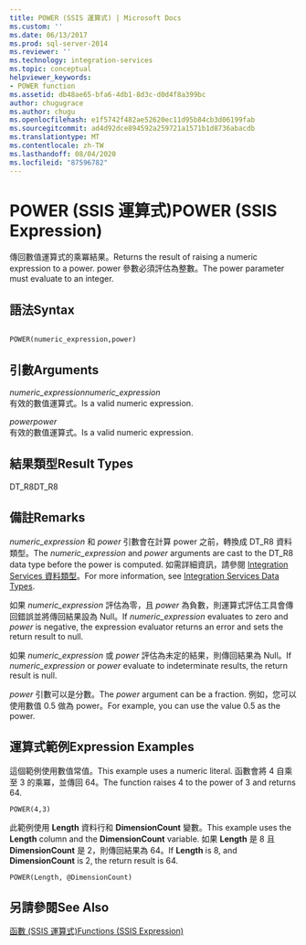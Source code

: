 ```yaml
---
title: POWER (SSIS 運算式) | Microsoft Docs
ms.custom: ''
ms.date: 06/13/2017
ms.prod: sql-server-2014
ms.reviewer: ''
ms.technology: integration-services
ms.topic: conceptual
helpviewer_keywords:
- POWER function
ms.assetid: db48ae65-bfa6-4db1-8d3c-d0d4f8a399bc
author: chugugrace
ms.author: chugu
ms.openlocfilehash: e1f5742f482ae52620ec11d95b84cb3d06199fab
ms.sourcegitcommit: ad4d92dce894592a259721a1571b1d8736abacdb
ms.translationtype: MT
ms.contentlocale: zh-TW
ms.lasthandoff: 08/04/2020
ms.locfileid: "87596782"
---
```

# <a name="power-ssis-expression"></a><span data-ttu-id="b5001-102">POWER (SSIS 運算式)</span><span class="sxs-lookup"><span data-stu-id="b5001-102">POWER (SSIS Expression)</span></span>
  <span data-ttu-id="b5001-103">傳回數值運算式的乘冪結果。</span><span class="sxs-lookup"><span data-stu-id="b5001-103">Returns the result of raising a numeric expression to a power.</span></span> <span data-ttu-id="b5001-104">power 參數必須評估為整數。</span><span class="sxs-lookup"><span data-stu-id="b5001-104">The power parameter must evaluate to an integer.</span></span>  
  
## <a name="syntax"></a><span data-ttu-id="b5001-105">語法</span><span class="sxs-lookup"><span data-stu-id="b5001-105">Syntax</span></span>  
  
```  
  
POWER(numeric_expression,power)  
```  
  
## <a name="arguments"></a><span data-ttu-id="b5001-106">引數</span><span class="sxs-lookup"><span data-stu-id="b5001-106">Arguments</span></span>  
 <span data-ttu-id="b5001-107">*numeric_expression*</span><span class="sxs-lookup"><span data-stu-id="b5001-107">*numeric_expression*</span></span>  
 <span data-ttu-id="b5001-108">有效的數值運算式。</span><span class="sxs-lookup"><span data-stu-id="b5001-108">Is a valid numeric expression.</span></span>  
  
 <span data-ttu-id="b5001-109">*power*</span><span class="sxs-lookup"><span data-stu-id="b5001-109">*power*</span></span>  
 <span data-ttu-id="b5001-110">有效的數值運算式。</span><span class="sxs-lookup"><span data-stu-id="b5001-110">Is a valid numeric expression.</span></span>  
  
## <a name="result-types"></a><span data-ttu-id="b5001-111">結果類型</span><span class="sxs-lookup"><span data-stu-id="b5001-111">Result Types</span></span>  
 <span data-ttu-id="b5001-112">DT_R8</span><span class="sxs-lookup"><span data-stu-id="b5001-112">DT_R8</span></span>  
  
## <a name="remarks"></a><span data-ttu-id="b5001-113">備註</span><span class="sxs-lookup"><span data-stu-id="b5001-113">Remarks</span></span>  
 <span data-ttu-id="b5001-114">*numeric_expression* 和 *power* 引數會在計算 power 之前，轉換成 DT_R8 資料類型。</span><span class="sxs-lookup"><span data-stu-id="b5001-114">The *numeric_expression* and *power* arguments are cast to the DT_R8 data type before the power is computed.</span></span> <span data-ttu-id="b5001-115">如需詳細資訊，請參閱 [Integration Services 資料類型](../data-flow/integration-services-data-types.md)。</span><span class="sxs-lookup"><span data-stu-id="b5001-115">For more information, see [Integration Services Data Types](../data-flow/integration-services-data-types.md).</span></span>  
  
 <span data-ttu-id="b5001-116">如果 *numeric_expression* 評估為零，且 *power* 為負數，則運算式評估工具會傳回錯誤並將傳回結果設為 Null。</span><span class="sxs-lookup"><span data-stu-id="b5001-116">If *numeric_expression* evaluates to zero and *power* is negative, the expression evaluator returns an error and sets the return result to null.</span></span>  
  
 <span data-ttu-id="b5001-117">如果 *numeric_expression* 或 *power* 評估為未定的結果，則傳回結果為 Null。</span><span class="sxs-lookup"><span data-stu-id="b5001-117">If *numeric_expression* or *power* evaluate to indeterminate results, the return result is null.</span></span>  
  
 <span data-ttu-id="b5001-118">*power* 引數可以是分數。</span><span class="sxs-lookup"><span data-stu-id="b5001-118">The *power* argument can be a fraction.</span></span> <span data-ttu-id="b5001-119">例如，您可以使用數值 0.5 做為 power。</span><span class="sxs-lookup"><span data-stu-id="b5001-119">For example, you can use the value 0.5 as the power.</span></span>  
  
## <a name="expression-examples"></a><span data-ttu-id="b5001-120">運算式範例</span><span class="sxs-lookup"><span data-stu-id="b5001-120">Expression Examples</span></span>  
 <span data-ttu-id="b5001-121">這個範例使用數值常值。</span><span class="sxs-lookup"><span data-stu-id="b5001-121">This example uses a numeric literal.</span></span> <span data-ttu-id="b5001-122">函數會將 4 自乘至 3 的乘冪，並傳回 64。</span><span class="sxs-lookup"><span data-stu-id="b5001-122">The function raises 4 to the power of 3 and returns 64.</span></span>  
  
```  
POWER(4,3)  
```  
  
 <span data-ttu-id="b5001-123">此範例使用 **Length** 資料行和 **DimensionCount** 變數。</span><span class="sxs-lookup"><span data-stu-id="b5001-123">This example uses the **Length** column and the **DimensionCount** variable.</span></span> <span data-ttu-id="b5001-124">如果 **Length** 是 8 且 **DimensionCount** 是 2，則傳回結果為 64。</span><span class="sxs-lookup"><span data-stu-id="b5001-124">If **Length** is 8, and **DimensionCount** is 2, the return result is 64.</span></span>  
  
```  
POWER(Length, @DimensionCount)   
```  
  
## <a name="see-also"></a><span data-ttu-id="b5001-125">另請參閱</span><span class="sxs-lookup"><span data-stu-id="b5001-125">See Also</span></span>  
 [<span data-ttu-id="b5001-126">函數 &#40;SSIS 運算式&#41;</span><span class="sxs-lookup"><span data-stu-id="b5001-126">Functions &#40;SSIS Expression&#41;</span></span>](functions-ssis-expression.md)  
  
  
